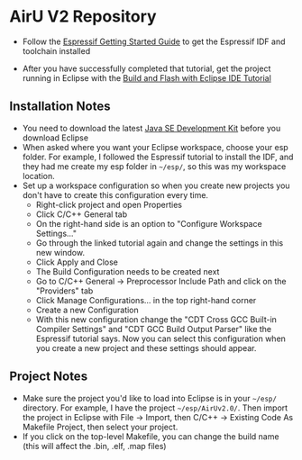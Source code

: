 # AirU V2 Repository

* Follow the [Espressif Getting Started Guide](https://docs.espressif.com/projects/esp-idf/en/latest/get-started/ "Espressif Getting Started Guide") to get the Espressif IDF and toolchain installed

* After you have successfully completed that tutorial, get the project running in Eclipse with the [Build and Flash with Eclipse IDE Tutorial](https://docs.espressif.com/projects/esp-idf/en/latest/get-started/eclipse-setup.html "Eclipse IDE Tutorial")

## Installation Notes
* You need to download the latest [Java SE Development Kit](https://www.oracle.com/technetwork/java/javase/downloads/jdk8-downloads-2133151.html "Java SE Development Kit") before you download Eclipse
* When asked where you want your Eclipse workspace, choose your esp folder. For example, I followed the Espressif tutorial to install the IDF, and they had me create my esp folder in `~/esp/`, so this was my workspace location.
* Set up a workspace configuration so when you create new projects you don't have to create this configuration every time.
  * Right-click project and open Properties
  * Click C/C++ General tab
  * On the right-hand side is an option to "Configure Workspace Settings..."
  * Go through the linked tutorial again and change the settings in this new window.
  * Click Apply and Close
  * The Build Configuration needs to be created next
  * Go to C/C++ General &rarr; Preprocessor Include Path and click on the "Providers" tab
  * Click Manage Configurations... in the top right-hand corner
  * Create a new Configuration
  * With this new configuration change the "CDT Cross GCC Built-in Compiler Settings" and "CDT GCC Build Output Parser" like the Espressif tutorial says. Now you can select this configuration when you create a new project and these settings should appear.

## Project Notes
* Make sure the project you'd like to load into Eclipse is in your `~/esp/` directory. For example, I have the project `~/esp/AirUv2.0/`. Then import the project in Eclipse with File &rarr; Import, then C/C++ &rarr; Existing Code As Makefile Project, then select your project.
* If you click on the top-level Makefile, you can change the build name (this will affect the .bin, .elf, .map files)


